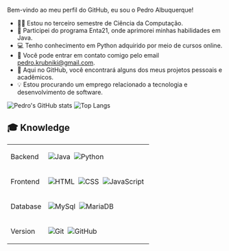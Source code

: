 Bem-vindo ao meu perfil do GitHub, eu sou o Pedro Albuquerque! 

- 👨‍🎓 Estou no terceiro semestre de Ciência da Computação.
- 🚀 Participei do programa Enta21, onde aprimorei minhas habilidades em Java.
- 💻 Tenho conhecimento em Python adquirido por meio de cursos online.
- 📧 Você pode entrar em contato comigo pelo email pedro.krubniki@gmail.com.
- 🔭 Aqui no GitHub, você encontrará alguns dos meus projetos pessoais e acadêmicos.
- 💡 Estou procurando um emprego relacionado a tecnologia e desenvolvimento de software.

![Pedro's GitHub stats](https://github-readme-stats.vercel.app/api?username=pkalbuquerque&theme=dark&show_icons=true)
![Top Langs](https://github-readme-stats.vercel.app/api/top-langs/?username=pkalbuquerque&theme=dark&show_icons=true)

  ## 🎓 Knowledge
  
 <table > 
<tbody>
<tr>
<td>Backend</td>
<td>

![Java](https://img.shields.io/badge/-Java-black?style=flat&logo=Java)&nbsp;
![Python](https://img.shields.io/badge/-Python-black?style=flat&logo=python)&nbsp;

</tr>

<tr>
<td>Frontend</td>
<td>

![HTML](https://img.shields.io/badge/-HTML-black?style=flat&logo=HTML5)&nbsp;
![CSS](https://img.shields.io/badge/-CSS-black?style=flat&logo=CSS3&logoColor=1572B6)&nbsp;
![JavaScript](https://img.shields.io/badge/-JavaScript-black?style=flat&logo=javascript)&nbsp;

</td>

</tr>

<td>Database</td>
<td>

![MySql](https://img.shields.io/badge/-MySql-black?style=flat&logo=mysql)&nbsp;
![MariaDB](https://img.shields.io/badge/-MariaDB-black?style=flat&logo=mariadb)&nbsp;


</td>
</tr>

<td>Version</td>
<td>

![Git](https://img.shields.io/badge/-Git-black?style=flat&logo=git)&nbsp;
![GitHub](https://img.shields.io/badge/-GitHub-black?style=flat&logo=github)&nbsp;

</td>
</tr>

<tr>


